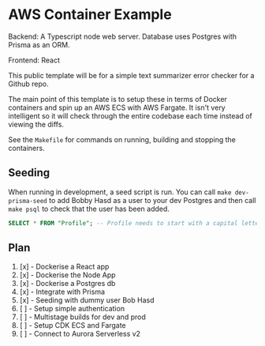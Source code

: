 # AWS Container Example

Backend:
A Typescript node web server.
Database uses Postgres with Prisma as an ORM.

Frontend:
React

This public template will be for a simple text summarizer error checker for a Github repo.

The main point of this template is to setup these in terms of Docker containers and spin up an AWS ECS with AWS Fargate. It isn't very intelligent so it will check through the entire codebase each time instead of viewing the diffs.

See the `Makefile` for commands on running, building and stopping the containers.

## Seeding

When running in development, a seed script is run. You can call `make dev-prisma-seed` to add Bobby Hasd as a user to your dev Postgres and then call `make psql` to check that the user has been added.

```SQL
SELECT * FROM "Profile"; -- Profile needs to start with a capital letter with Double Quotation marks. Also remember to end with a semicolon;
```

## Plan

1. [x] - Dockerise a React app
2. [x] - Dockerise the Node App
3. [x] - Dockerise a Postgres db
4. [x] - Integrate with Prisma
5. [x] - Seeding with dummy user Bob Hasd
6. [ ] - Setup simple authentication
7. [ ] - Multistage builds for dev and prod
8. [ ] - Setup CDK ECS and Fargate
9. [ ] - Connect to Aurora Serverless v2
